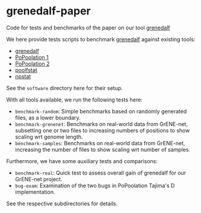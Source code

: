 # grenedalf-paper

Code for tests and benchmarks of the paper on our tool [grenedalf](https://github.com/lczech/grenedalf)

We here provide tests scripts to benchmark [grenedalf](https://github.com/lczech/grenedalf) against existing tools:

  * [grenedalf](https://github.com/lczech/grenedalf)
  * [PoPoolation 1](https://sourceforge.net/projects/popoolation/)
  * [PoPoolation 2](https://sourceforge.net/projects/popoolation/)
  * [poolfstat](https://cran.r-project.org/web/packages/poolfstat/index.html)
  * [npstat](https://github.com/lucaferretti/npstat)

See the `software` directory here for their setup.

With all tools available, we run the following tests here:

  * `benchmark-random`: Simple benchmarks based on randomly generated files, as a lower boundary.
  * `benchmark-grenenet`: Benchmarks on real-world data from GrENE-net, subsetting one or two files to increasing numbers of positions to show scaling wrt genome length.
  * `benchmark-samples`: Benchmarks on real-world data from GrENE-net, increasing the number of files to show scaling wrt number of samples.

Furthermore, we have some auxiliary tests and comparisons:

  * `benchmark-real`: Quick test to assess overall gain of grenedalf for our GrENE-net project.
  * `bug-exam`: Examination of the two bugs in PoPoolation Tajima's D implementation.

See the respective subdirectories for details.
